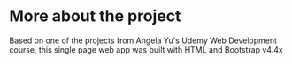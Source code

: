 # More about the project
Based on one of the projects from Angela Yu's Udemy Web Development course, this single page web app was built with HTML and Bootstrap v4.4x
